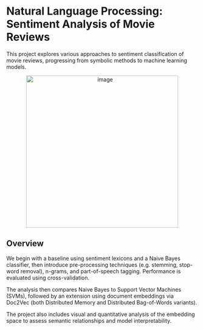 # Natural Language Processing: Sentiment Analysis of Movie Reviews

This project explores various approaches to sentiment classification of movie reviews, progressing from symbolic methods to machine learning models.

<p align="center">
  <img src="https://github.com/user-attachments/assets/39bf2ef9-ceb5-4a26-ac3e-7497f498796d" alt="image" width="400"/>
</p>

## Overview

We begin with a baseline using sentiment lexicons and a Naive Bayes classifier, then introduce pre-processing techniques (e.g. stemming, stop-word removal), n-grams, and part-of-speech tagging. Performance is evaluated using cross-validation.

The analysis then compares Naive Bayes to Support Vector Machines (SVMs), followed by an extension using document embeddings via Doc2Vec (both Distributed Memory and Distributed Bag-of-Words variants).

The project also includes visual and quantitative analysis of the embedding space to assess semantic relationships and model interpretability.
